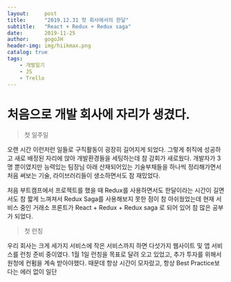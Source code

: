 ```yaml
---
layout:     post
title:      "2019.12.31 첫 회사에서의 한달"
subtitle:   "React + Redux + Redux saga"
date:       2019-11-25
author:     gogoJH
header-img: img/hiikmax.png
catalog: true
tags:
    - 개발일기
    - JS
    - Trello
---
```

# 처음으로 개발 회사에 자리가 생겼다.
> 첫 일주일

오랜 시간 이런저런 일들로 구직활동이 굉장히 길어지게 되었다.
그렇게 취직에 성공하고 새로 배정된 자리에 앉아 개발환경들을 세팅하는데 참
감회가 새로웠다. 
개발자가 3명 뿐이였지만 능력있는 팀장님 아래 산재되어있는 기술부채들을 하나씩
정리해가면서 처음 써보는 기술, 라이브러리들이 생소하면서도 참 재밌었다.

처음 부트캠프에서 프로젝트를 했을 때 Redux를 사용하면서도 한달이라는 시간이
길면서도 참 짧게 느껴져서 Redux Saga를 사용해보지 못한 점이 참 아쉬웠었는데
현재 서비스 중인 거래소 프론트가 React + Redux + Redux saga 로 되어 있어
참 많은 공부가 되었다.

> 첫 런칭

우리 회사는 크게 세가지 서비스에 작은 서비스까지 하면 다섯가지 웹사이트 및
앱 서비스를 런칭 준비 중이였다.
1월 1일 런칭을 목표로 달려 오고 있었고, 추가 투자를 위해서 원청에 컨펌을 계속
받아야했다. 때문데 항상 시간이 모자랐고, 항상 
Best Practice보다는 에러 없이 일단 
<!--stackedit_data:
eyJoaXN0b3J5IjpbLTE5OTcxNzI1NDQsLTEzNTU3NzAzMV19
-->